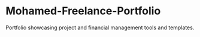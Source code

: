 # Mohamed-Freelance-Portfolio
Portfolio showcasing project and financial management tools and templates.
